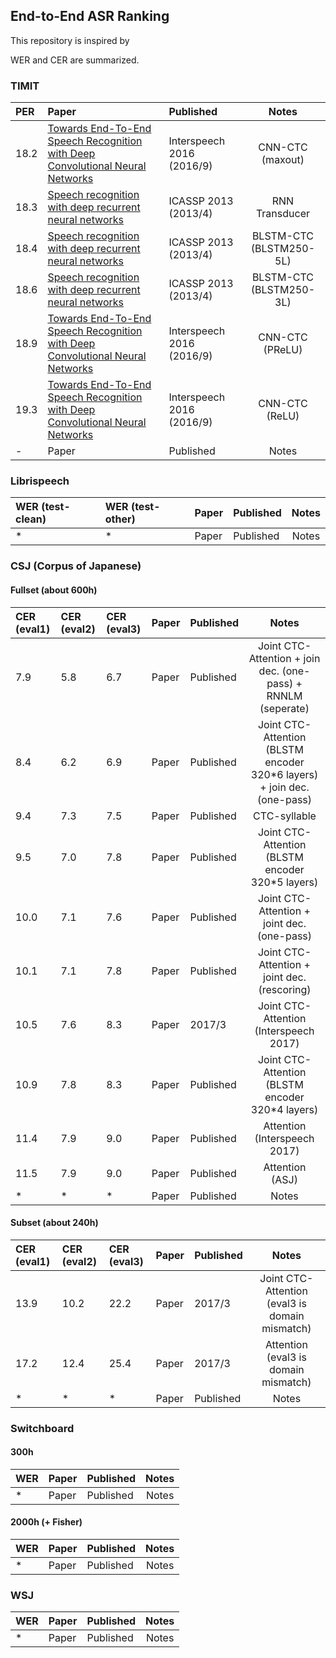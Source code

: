 ## End-to-End ASR Ranking
This repository is inspired by

WER and CER are summarized.


### TIMIT
| PER | Paper | Published | Notes |
| :-- | :---- | :-------- | :---: |
| 18.2 | [Towards End-To-End Speech Recognition with Deep Convolutional Neural Networks](http://www.isca-speech.org/archive/Interspeech_2016/pdfs/1446.PDF) | Interspeech 2016 (2016/9) | CNN-CTC (maxout) |
| 18.3 | [Speech recognition with deep recurrent neural networks](https://arxiv.org/abs/1303.5778) | ICASSP 2013 (2013/4) | RNN Transducer |
| 18.4 | [Speech recognition with deep recurrent neural networks](https://arxiv.org/abs/1303.5778)  | ICASSP 2013 (2013/4) | BLSTM-CTC (BLSTM250-5L) |
| 18.6 | [Speech recognition with deep recurrent neural networks](https://arxiv.org/abs/1303.5778)  | ICASSP 2013 (2013/4) | BLSTM-CTC (BLSTM250-3L) |
| 18.9 | [Towards End-To-End Speech Recognition with Deep Convolutional Neural Networks](http://www.isca-speech.org/archive/Interspeech_2016/pdfs/1446.PDF) | Interspeech 2016 (2016/9) | CNN-CTC (PReLU) |
| 19.3 | [Towards End-To-End Speech Recognition with Deep Convolutional Neural Networks](http://www.isca-speech.org/archive/Interspeech_2016/pdfs/1446.PDF) | Interspeech 2016 (2016/9) | CNN-CTC (ReLU) |
| - | Paper | Published | Notes |



### Librispeech
| WER (test-clean) | WER (test-other) | Paper | Published | Notes |
| :--------------- | :--------------- | :---- | :-------- | :---: |
| * | * | Paper | Published | Notes |


### CSJ (Corpus of Japanese)
#### Fullset (about 600h)
| CER (eval1) | CER (eval2) | CER (eval3) | Paper | Published | Notes |
| :---------- | :---------- | :---------- | :---- | :-------- | :---: |
| 7.9 | 5.8 | 6.7 | Paper | Published | Joint CTC-Attention + join dec. (one-pass) + RNNLM (seperate) |
| 8.4 | 6.2 | 6.9 | Paper | Published | Joint CTC-Attention (BLSTM encoder 320*6 layers) + join dec. (one-pass) |
| 9.4 | 7.3 | 7.5 | Paper | Published | CTC-syllable |
| 9.5 | 7.0 | 7.8 | Paper | Published | Joint CTC-Attention (BLSTM encoder 320*5 layers) |
| 10.0 | 7.1 | 7.6 | Paper | Published | Joint CTC-Attention + joint dec. (one-pass) |
| 10.1 | 7.1 | 7.8 | Paper | Published | Joint CTC-Attention + joint dec. (rescoring) |
| 10.5 | 7.6 | 8.3 | Paper | 2017/3 | Joint CTC-Attention (Interspeech 2017) |
| 10.9 | 7.8 | 8.3 | Paper | Published | Joint CTC-Attention (BLSTM encoder 320*4 layers) |
| 11.4 | 7.9 | 9.0 | Paper | Published | Attention (Interspeech 2017) |
| 11.5 | 7.9 | 9.0 | Paper | Published | Attention (ASJ) |
| * | * | * | Paper | Published | Notes |

#### Subset (about 240h)
| CER (eval1) | CER (eval2) | CER (eval3) | Paper | Published | Notes |
| :---------- | :---------- | :---------- | :---- | :-------- | :---: |
| 13.9 | 10.2 | 22.2 | Paper | 2017/3 | Joint CTC-Attention (eval3 is domain mismatch) |
| 17.2 | 12.4 | 25.4 | Paper | 2017/3 | Attention (eval3 is domain mismatch) |
| * | * | * | Paper | Published | Notes |


### Switchboard
#### 300h
| WER | Paper | Published | Notes |
| :-- | :---- | :-------- | :---: |
| * | Paper | Published | Notes |

#### 2000h (+ Fisher)
| WER | Paper | Published | Notes |
| :-- | :---- | :-------- | :---: |
| * | Paper | Published | Notes |


### WSJ
| WER | Paper | Published | Notes |
| :-- | :---- | :-------- | :---: |
| * | Paper | Published | Notes |
